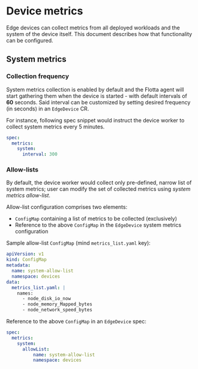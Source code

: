 # Device metrics

Edge devices can collect metrics from all deployed workloads and the system of the device itself. This document describes how that functionality can
be configured.

## System metrics

### Collection frequency
System metrics collection is enabled by default and the Flotta agent will start gathering them when the device is started - 
with default intervals of **60** seconds. Said interval can be customized by setting desired frequency (in seconds) in
an `EdgeDevice` CR.

For instance, following spec snippet would instruct the device worker to collect system metrics every 5 minutes.

```yaml
spec:
  metrics:
    system:
      interval: 300
```

### Allow-lists
By default, the device worker would collect only pre-defined, narrow list of system metrics; user can modify the set of collected metrics using *system metrics allow-list*.

Allow-list configuration comprises two elements: 
 - `ConfigMap` containing a list of metrics to be collected (exclusively)
 - Reference to the above `ConfigMap` in the `EdgeDevice` system metrics configuration

Sample allow-list `ConfigMap` (mind `metrics_list.yaml` key):

```yaml
apiVersion: v1
kind: ConfigMap
metadata:
  name: system-allow-list
  namespace: devices
data:
  metrics_list.yaml: |
    names: 
      - node_disk_io_now
      - node_memory_Mapped_bytes
      - node_network_speed_bytes
```

Reference to the above `ConfigMap` in an `EdgeDevice` spec:

```yaml
spec:
  metrics:
    system:
      allowList: 
          name: system-allow-list
          namespace: devices
```